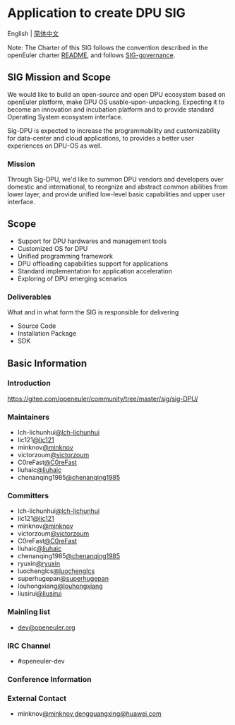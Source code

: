 # Application to create DPU SIG

English | [简体中文](./sig-DPU_cn.md)


Note: The Charter of this SIG follows the convention described in the openEuler charter [README](/en/governance/README.md), and follows [SIG-governance](/en/technical-committee/governance/SIG-governance.md).

## SIG Mission and Scope

We would like to build an open-source and open DPU ecosystem based on openEuler platform, make DPU OS usable-upon-unpacking. Expecting it to become an innovation and incubation platform and to provide standard Operating System ecosystem interface.

Sig-DPU is expected to increase the programmability and customizability for data-center and cloud applications, to provides a better user experiences on DPU-OS as well.

### Mission

Through Sig-DPU, we'd like to summon DPU vendors and developers over domestic and international, to reorgnize and abstract common abilities from lower layer, and provide unified low-level basic capabilities and upper user interface.

## Scope

- Support for DPU hardwares and management tools
- Customized OS for DPU
- Unified programming framework
- DPU offloading capabilities support for applications
- Standard implementation for application acceleration
- Exploring of DPU emerging scenarios

### Deliverables

What and in what form the SIG is responsible for delivering

- Source Code
- Installation Package
- SDK

## Basic Information

### Introduction

https://gitee.com/openeuler/community/tree/master/sig/sig-DPU/

### Maintainers

- lch-lichunhui[@lch-lichunhui](https://gitee.com/lch-lichunhui)
- lic121[@lic121](https://gitee.com/lic121)
- minknov[@minknov](https://gitee.com/minknov)
- victorzoum[@victorzoum](https://gitee.com/victorzoum)
- C0reFast[@C0reFast](https://gitee.com/C0reFast)
- liuhaic[@liuhaic](https://gitee.com/liuhaic)
- chenanqing1985[@chenanqing1985](https://gitee.com/chenanqing1985)

### Committers

- lch-lichunhui[@lch-lichunhui](https://gitee.com/lch-lichunhui)
- lic121[@lic121](https://gitee.com/lic121)
- minknov[@minknov](https://gitee.com/minknov)
- victorzoum[@victorzoum](https://gitee.com/victorzoum)
- C0reFast[@C0reFast](https://gitee.com/C0reFast)
- liuhaic[@liuhaic](https://gitee.com/liuhaic)
- chenanqing1985[@chenanqing1985](https://gitee.com/chenanqing1985)
- ryuxin[@ryuxin](https://gitee.com/ryuxin)
- luochenglcs[@luochenglcs](https://gitee.com/luochenglcs)
- superhugepan[@superhugepan](https://gitee.com/superhugepan)
- louhongxiang[@louhongxiang](https://gitee.com/louhongxiang)
- liusirui[@liusirui](https://gitee.com/liusirui)

### Mainling list

- dev@openeuler.org

### IRC Channel

- #openeuler-dev

### Conference Information

### External Contact

- minknov[@minknov](https://gitee.com/minknov),dengguangxing@huawei.com
